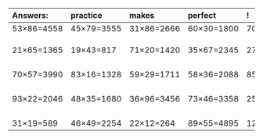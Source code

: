 | Answers: | practice | makes | perfect | ! |
| :--- | :--- | :--- | :--- | :--- |
| 53×86=4558 | 45×79=3555 | 31×86=2666 | 60×30=1800 | 70×85=5950 | 
|   |   |   |   |   | 
|   |   |   |   |   | 
|   |   |   |   |   | 
| 21×65=1365 | 19×43=817 | 71×20=1420 | 35×67=2345 | 27×91=2457 | 
|   |   |   |   |   | 
|   |   |   |   |   | 
|   |   |   |   |   | 
|   |   |   |   |   | 
| 70×57=3990 | 83×16=1328 | 59×29=1711 | 58×36=2088 | 85×79=6715 | 
|   |   |   |   |   | 
|   |   |   |   |   | 
|   |   |   |   |   | 
|   |   |   |   |   | 
| 93×22=2046 | 48×35=1680 | 36×96=3456 | 73×46=3358 | 25×57=1425 | 
|   |   |   |   |   | 
|   |   |   |   |   | 
|   |   |   |   |   | 
|   |   |   |   |   | 
| 31×19=589 | 46×49=2254 | 22×12=264 | 89×55=4895 | 12×72=864 | 
